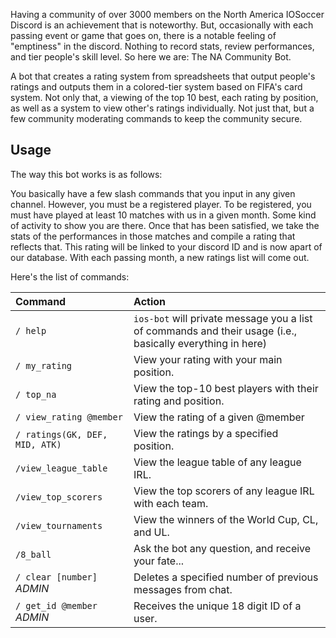Having a community of over 3000 members on the North America IOSoccer Discord is an achievement that is noteworthy. But, occasionally with each passing event or game that goes on, there is a notable feeling of "emptiness" in the discord. Nothing to record stats, review performances, and tier people's skill level. So here we are: The NA Community Bot. 

A bot that creates a rating system from spreadsheets that output people's ratings and outputs them in a colored-tier system based on FIFA's card system. Not only that, a viewing of the top 10 best, each rating by position, as well as a system to view other's ratings individually. Not just that, but a few community moderating commands to keep the community secure. 

## Usage

The way this bot works is as follows:

You basically have a few slash commands that you input in any given channel. However, you must be a registered player. To be registered, you must have played at least 10 matches with us in a given month. Some kind of activity to show you are there. Once that has been satisfied, we take the stats of the performances in those matches and compile a rating that reflects that. This rating will be linked to your discord ID and is now apart of our database. With each passing month, a new ratings list will come out.

Here's the list of commands:

| Command                       | Action                                                                                                     |
| :---------------------------- | :--------------------------------------------------------------------------------------------------------- |
| `/ help`                      | `ios-bot` will private message you a list of commands and their usage (i.e., basically everything in here) |
| `/ my_rating`                 | View your rating with your main position.                                                                  |
| `/ top_na`                    | View the top-10 best players with their rating and position.                                               |
| `/ view_rating @member`       | View the rating of a given @member                                                                         |
| `/ ratings(GK, DEF, MID, ATK)`| View the ratings by a specified position.                                                                  |
| `/view_league_table`          | View the league table of any league IRL.                                                                   |
| `/view_top_scorers`           | View the top scorers of any league IRL with each team.                                                     |
| `/view_tournaments`           | View the winners of the World Cup, CL, and UL.                                                             |
| `/8_ball`                     | Ask the bot any question, and receive your fate...                                                         |
| `/ clear [number]` *ADMIN*    | Deletes a specified number of previous messages from chat.                                                 |
| `/ get_id @member` *ADMIN*    | Receives the unique 18 digit ID of a user.                                                                 |